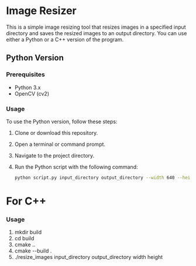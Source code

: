 # Image Resizer

This is a simple image resizing tool that resizes images in a specified input directory and saves the resized images to an output directory. You can use either a Python or a C++ version of the program.

## Python Version

### Prerequisites

- Python 3.x
- OpenCV (cv2)

### Usage

To use the Python version, follow these steps:

1. Clone or download this repository.

2. Open a terminal or command prompt.

3. Navigate to the project directory.

4. Run the Python script with the following command:

   ```bash
   python script.py input_directory output_directory --width 640 --height 480


# For C++ 
### Usage

1.  mkdir build
2.  cd build
3.  cmake ..
4.  cmake --build .
5.  ./resize_images input_directory output_directory width height

